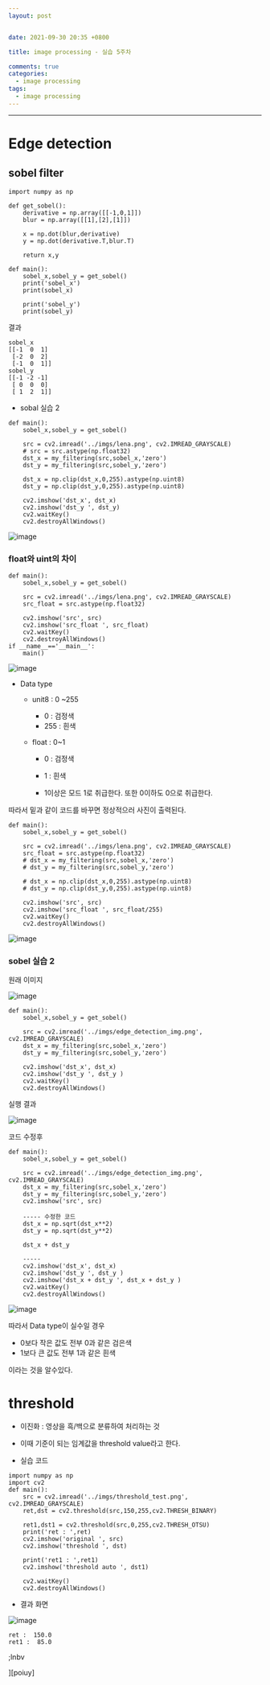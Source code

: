 ```yaml
---
layout: post


date: 2021-09-30 20:35 +0800

title: image processing - 실습 5주차

comments: true
categories: 
  - image processing
tags: 
  - image processing
---
```




---



# Edge detection

## sobel filter



```
import numpy as np

def get_sobel():
    derivative = np.array([[-1,0,1]])
    blur = np.array([[1],[2],[1]])

    x = np.dot(blur,derivative)
    y = np.dot(derivative.T,blur.T)

    return x,y

def main():
    sobel_x,sobel_y = get_sobel()
    print('sobel_x')
    print(sobel_x)

    print('sobel_y')
    print(sobel_y)

```

결과

```
sobel_x
[[-1  0  1]
 [-2  0  2]
 [-1  0  1]]
sobel_y
[[-1 -2 -1]
 [ 0  0  0]
 [ 1  2  1]]
```



- sobal 실습 2



```
def main():
    sobel_x,sobel_y = get_sobel()

    src = cv2.imread('../imgs/lena.png', cv2.IMREAD_GRAYSCALE)
    # src = src.astype(np.float32)
    dst_x = my_filtering(src,sobel_x,'zero')
    dst_y = my_filtering(src,sobel_y,'zero')

    dst_x = np.clip(dst_x,0,255).astype(np.uint8)
    dst_y = np.clip(dst_y,0,255).astype(np.uint8)

    cv2.imshow('dst_x', dst_x)
    cv2.imshow('dst_y ', dst_y)
    cv2.waitKey()
    cv2.destroyAllWindows()
```



![image](https://user-images.githubusercontent.com/49177223/135490460-5e3b8e19-76d2-4fc1-9466-a3a391d10ee8.png)



### float와 uint의 차이



```
def main():
    sobel_x,sobel_y = get_sobel()

    src = cv2.imread('../imgs/lena.png', cv2.IMREAD_GRAYSCALE)
    src_float = src.astype(np.float32)

    cv2.imshow('src', src)
    cv2.imshow('src_float ', src_float)
    cv2.waitKey()
    cv2.destroyAllWindows()
if __name__=='__main__':
    main()
```



![image](https://user-images.githubusercontent.com/49177223/135490757-e99dd7ba-358b-4869-ba9d-1e864dc0680b.png)



- Data type

  - unit8 : 0 ~255

    - 0 : 검정색
    - 255 : 흰색

  - float : 0~1

    - 0 : 검정색
    - 1 : 흰색

    - 1이상은 모드 1로 취급한다. 또한 0이하도 0으로 취급한다. 



따라서 밑과 같이 코드를 바꾸면 정상적으러 사진이 출력된다. 

```
def main():
    sobel_x,sobel_y = get_sobel()

    src = cv2.imread('../imgs/lena.png', cv2.IMREAD_GRAYSCALE)
    src_float = src.astype(np.float32)
    # dst_x = my_filtering(src,sobel_x,'zero')
    # dst_y = my_filtering(src,sobel_y,'zero')

    # dst_x = np.clip(dst_x,0,255).astype(np.uint8)
    # dst_y = np.clip(dst_y,0,255).astype(np.uint8)

    cv2.imshow('src', src)
    cv2.imshow('src_float ', src_float/255)
    cv2.waitKey()
    cv2.destroyAllWindows()
```



![image](https://user-images.githubusercontent.com/49177223/135491088-1478d05f-8262-404b-baa1-902e6988ef2c.png)









### sobel 실습 2



원래 이미지

![image](https://user-images.githubusercontent.com/49177223/135492680-6b879a7c-3848-4d8e-b3a4-61bd31e653be.png)



```
def main():
    sobel_x,sobel_y = get_sobel()

    src = cv2.imread('../imgs/edge_detection_img.png', cv2.IMREAD_GRAYSCALE)
    dst_x = my_filtering(src,sobel_x,'zero')
    dst_y = my_filtering(src,sobel_y,'zero')

    cv2.imshow('dst_x', dst_x)
    cv2.imshow('dst_y ', dst_y )
    cv2.waitKey()
    cv2.destroyAllWindows()

```

실행 결과

![image](https://user-images.githubusercontent.com/49177223/135492497-2b996a19-a117-46f2-9336-1abf0c907679.png)







코드 수정후 

```
def main():
    sobel_x,sobel_y = get_sobel()

    src = cv2.imread('../imgs/edge_detection_img.png', cv2.IMREAD_GRAYSCALE)
    dst_x = my_filtering(src,sobel_x,'zero')
    dst_y = my_filtering(src,sobel_y,'zero')
    cv2.imshow('src', src)

	----- 수정한 코드
    dst_x = np.sqrt(dst_x**2)
    dst_y = np.sqrt(dst_y**2)

    dst_x + dst_y
    
    -----
    cv2.imshow('dst_x', dst_x)
    cv2.imshow('dst_y ', dst_y )
    cv2.imshow('dst_x + dst_y ', dst_x + dst_y )
    cv2.waitKey()
    cv2.destroyAllWindows()

```



![image](https://user-images.githubusercontent.com/49177223/135492991-03848cec-e4e9-4f2f-a281-6a05e83ffd55.png)



따라서 Data  type이 실수일 경우

- 0보다 작은 값도 전부 0과 같은 검은색
- 1보다 큰 값도 전부 1과 같은 흰색

이라는 것을 알수있다. 





# threshold

- 이진화 : 영상을 흑/백으로 분류하여 처리하는 것

- 이때 기준이 되는 임계값을 threshold value라고 한다. 



- 실습 코드

```
import numpy as np
import cv2
def main():
    src = cv2.imread('../imgs/threshold_test.png', cv2.IMREAD_GRAYSCALE)
    ret,dst = cv2.threshold(src,150,255,cv2.THRESH_BINARY)

    ret1,dst1 = cv2.threshold(src,0,255,cv2.THRESH_OTSU)
    print('ret : ',ret)
    cv2.imshow('original ', src)
    cv2.imshow('threshold ', dst)

    print('ret1 : ',ret1)
    cv2.imshow('threshold auto ', dst1)

    cv2.waitKey()
    cv2.destroyAllWindows()
```

- 결과 화면

![image](https://user-images.githubusercontent.com/49177223/135493985-7a0eed06-3396-42d7-a1d9-73010f2ce879.png)

```
ret :  150.0
ret1 :  85.0
```

;lnbv

][poiuy]
